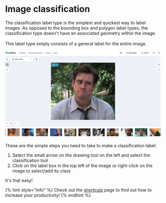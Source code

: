 # Image classification

The classification label type is the simplest and quickest way to label images. As opposed to the bounding box and polygon label types, the classification type doesn't have an associated geometry within the image. \
\
This label type simply consists of a general label for the entire image.&#x20;

![](../../.gitbook/assets/classification.jpeg)

These are the simple steps you need to take to make a classification label:

1. Select the small arrow on the drawing tool on the left and select the classification tool
2. Click on the label box in the top left of the image or right-click on the image to select/add its class

It's that easy!&#x20;

{% hint style="info" %}
Check out the [shortcuts](https://app.gitbook.com/@labelflow/s/labelflow/\~/drafts/-MlAX79SpjAP8ghFZFqm/labelling-interface/shortcuts) page to find out how to increase your productivity!&#x20;
{% endhint %}

